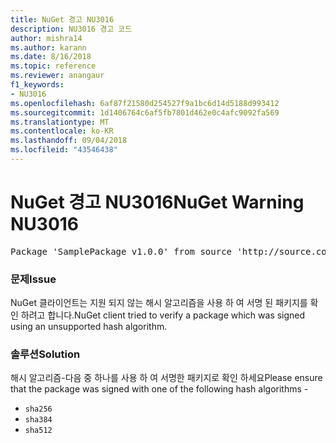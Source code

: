 ```yaml
---
title: NuGet 경고 NU3016
description: NU3016 경고 코드
author: mishra14
ms.author: karann
ms.date: 8/16/2018
ms.topic: reference
ms.reviewer: anangaur
f1_keywords:
- NU3016
ms.openlocfilehash: 6af87f21580d254527f9a1bc6d14d5188d993412
ms.sourcegitcommit: 1d1406764c6af5fb7801d462e0c4afc9092fa569
ms.translationtype: MT
ms.contentlocale: ko-KR
ms.lasthandoff: 09/04/2018
ms.locfileid: "43546438"
---
```

# <a name="nuget-warning-nu3016"></a><span data-ttu-id="cd1c5-103">NuGet 경고 NU3016</span><span class="sxs-lookup"><span data-stu-id="cd1c5-103">NuGet Warning NU3016</span></span>

<pre>Package 'SamplePackage v1.0.0' from source 'http://source.com/index.json': The package hash uses an unsupported hash algorithm.</pre>

### <a name="issue"></a><span data-ttu-id="cd1c5-104">문제</span><span class="sxs-lookup"><span data-stu-id="cd1c5-104">Issue</span></span>

<span data-ttu-id="cd1c5-105">NuGet 클라이언트는 지원 되지 않는 해시 알고리즘을 사용 하 여 서명 된 패키지를 확인 하려고 합니다.</span><span class="sxs-lookup"><span data-stu-id="cd1c5-105">NuGet client tried to verify a package which was signed using an unsupported hash algorithm.</span></span>


### <a name="solution"></a><span data-ttu-id="cd1c5-106">솔루션</span><span class="sxs-lookup"><span data-stu-id="cd1c5-106">Solution</span></span>

<span data-ttu-id="cd1c5-107">해시 알고리즘-다음 중 하나를 사용 하 여 서명한 패키지로 확인 하세요</span><span class="sxs-lookup"><span data-stu-id="cd1c5-107">Please ensure that the package was signed  with one of the following hash algorithms -</span></span> 
* `sha256`
* `sha384`
* `sha512`


